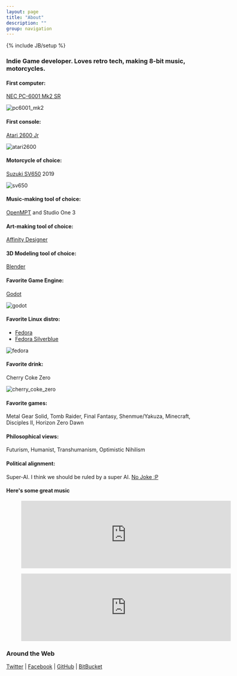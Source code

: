 ```yaml
---
layout: page
title: "About"
description: ""
group: navigation
---
```

{% include JB/setup %}

[pc6001_mk2]: {{site.baseurl}}assets/about/nec_pc6001mk2sr.png "First Computer"
[atari2600]: {{site.baseurl}}assets/about/atari2600jr.png "First Console"
[sv650]: {{site.baseurl}}assets/about/sv650.jpg "My Girlfriend"
[godot]: {{site.baseurl}}assets/about/godot.gif "Godot Intensifies"
[fedora]: {{site.baseurl}}assets/about/fedora.png "Fedora Silverblue"
[cherry_coke_zero]: {{site.baseurl}}assets/about/cherry_coke_zero.gif "They Discontinued My Life"

### Indie Game developer. Loves retro tech, making 8-bit music, motorcycles.

#### First computer:

[NEC PC-6001 Mk2 SR](https://www.old-computers.com/museum/computer.asp?c=394)

![pc6001_mk2]

#### First console:

[Atari 2600 Jr](https://www.youtube.com/watch?v=lCfcZ89wrFM)

![atari2600]

#### Motorcycle of choice:

[Suzuki SV650](https://www.youtube.com/watch?v=ihTJIvyOXzI) 2019

![sv650]

#### Music-making tool of choice:

[OpenMPT](https://openmpt.org/) and Studio One 3

#### Art-making tool of choice:

[Affinity Designer](https://affinity.serif.com/en-gb/designer/)

#### 3D Modeling tool of choice:

[Blender](https://www.blender.org/)

#### Favorite Game Engine:

[Godot](https://godotengine.org/)

![godot]

#### Favorite Linux distro:

* [Fedora](https://getfedora.org/)
* [Fedora Silverblue](https://silverblue.fedoraproject.org)

![fedora]

#### Favorite drink:

Cherry Coke Zero

![cherry_coke_zero]

#### Favorite games:

Metal Gear Solid, Tomb Raider, Final Fantasy, Shenmue/Yakuza, Minecraft, Disciples II, Horizon Zero Dawn

#### Philosophical views:

Futurism, Humanist, Transhumanism, Optimistic Nihilism

#### Political alignment:

Super-AI. I think we should be ruled by a super AI. [No Joke :P](https://www.thevenusproject.com/center-for-resource-management/)

#### Here's some great music

<figure class="video_container">
	<iframe width="560" height="180" src="https://www.youtube-nocookie.com/embed/9c93ljrAZAw" frameborder="0" allowfullscreen></iframe>
</figure>

<figure class="video_container">
	<iframe width="560" height="180" src="https://www.youtube-nocookie.com/embed/lCB0ef3Y-rI" frameborder="0" allowfullscreen></iframe>
</figure>

### Around the Web

[Twitter](http://twitter.com/zenithsal) | [Facebook](http://www.facebook.com/salwanmax) | [GitHub](https://github.com/Salwan) | [BitBucket](https://bitbucket.org/Salwan)
